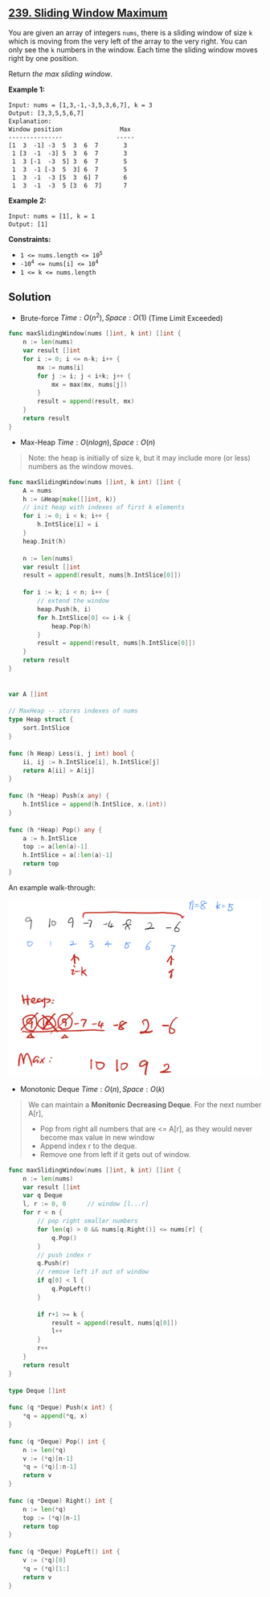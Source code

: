 ## [239. Sliding Window Maximum](https://leetcode.com/problems/sliding-window-maximum/)


You are given an array of integers `nums`, there is a sliding window of size `k` which is moving from the very left of the array to the very right. You can only see the `k` numbers in the window. Each time the sliding window moves right by one position.

Return _the max sliding window_.

**Example 1:**

```
Input: nums = [1,3,-1,-3,5,3,6,7], k = 3
Output: [3,3,5,5,6,7]
Explanation: 
Window position                Max
---------------               -----
[1  3  -1] -3  5  3  6  7       3
 1 [3  -1  -3] 5  3  6  7       3
 1  3 [-1  -3  5] 3  6  7       5
 1  3  -1 [-3  5  3] 6  7       5
 1  3  -1  -3 [5  3  6] 7       6
 1  3  -1  -3  5 [3  6  7]      7
```

**Example 2:**

```
Input: nums = [1], k = 1
Output: [1]
```

**Constraints:**

*   <code>1 <= nums.length <= 10<sup>5</sup></code>
*   <code>-10<sup>4</sup> <= nums[i] <= 10<sup>4</sup></code>
*   `1 <= k <= nums.length`



## Solution

- Brute-force	$Time: O(n^2), Space: O(1)$ 	(Time Limit Exceeded)

```go
func maxSlidingWindow(nums []int, k int) []int {
    n := len(nums)
    var result []int
    for i := 0; i <= n-k; i++ {
        mx := nums[i]
        for j := i; j < i+k; j++ {
            mx = max(mx, nums[j])
        }
        result = append(result, mx)
    }
    return result
}
```



- Max-Heap	$Time: O(nlogn), Space: O(n)$ 

> Note: the heap is initially of size k, but it may include more (or less) numbers as the window moves.

```go
func maxSlidingWindow(nums []int, k int) []int {
    A = nums
    h := &Heap{make([]int, k)}
    // init heap with indexes of first k elements
    for i := 0; i < k; i++ {
        h.IntSlice[i] = i
    }
    heap.Init(h)

    n := len(nums)
    var result []int
    result = append(result, nums[h.IntSlice[0]])

    for i := k; i < n; i++ {
        // extend the window
        heap.Push(h, i)
        for h.IntSlice[0] <= i-k {
            heap.Pop(h)
        }
        result = append(result, nums[h.IntSlice[0]])
    }
    return result
}


var A []int

// MaxHeap -- stores indexes of nums
type Heap struct {
    sort.IntSlice
}

func (h Heap) Less(i, j int) bool {
    ii, ij := h.IntSlice[i], h.IntSlice[j]
    return A[ii] > A[ij]
}

func (h *Heap) Push(x any) {
    h.IntSlice = append(h.IntSlice, x.(int))
}

func (h *Heap) Pop() any {
    a := h.IntSlice
    top := a[len(a)-1]
    h.IntSlice = a[:len(a)-1]
    return top
}
```

An example walk-through:

![IMG_0015](_image/IMG_0015.jpg)



- Monotonic Deque	$Time: O(n), Space: O(k)$ 

> We can maintain a **Monitonic Decreasing Deque**. For the next number A[r],
>
> - Pop from right all numbers that are <= A[r], as they would never become max value in new window
> - Append index r to the deque.
> - Remove one from left if it gets out of window.

```go
func maxSlidingWindow(nums []int, k int) []int {
    n := len(nums)
    var result []int
    var q Deque
    l, r := 0, 0      // window [l...r]
    for r < n {
        // pop right smaller numbers
        for len(q) > 0 && nums[q.Right()] <= nums[r] {
            q.Pop()
        }
        // push index r
        q.Push(r)
        // remove left if out of window
        if q[0] < l {
            q.PopLeft()
        }

        if r+1 >= k {
            result = append(result, nums[q[0]])
            l++
        }
        r++
    }
    return result
}

type Deque []int

func (q *Deque) Push(x int) {
    *q = append(*q, x)
}

func (q *Deque) Pop() int {
    n := len(*q)
    v := (*q)[n-1]
    *q = (*q)[:n-1]
    return v
}

func (q *Deque) Right() int {
    n := len(*q)
    top := (*q)[n-1]
    return top
}

func (q *Deque) PopLeft() int {
    v := (*q)[0]
    *q = (*q)[1:]
    return v
}
```

